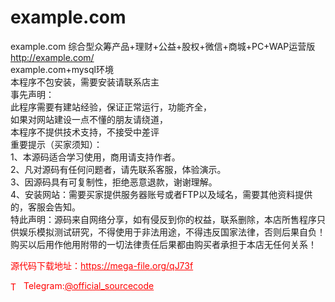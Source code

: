 # example.com

example.com 综合型众筹产品+理财+公益+股权+微信+商城+PC+WAP运营版<br>http://example.com/<br>example.com+mysql环境<br>本程序不包安装，需要安装请联系店主<br>事先声明：<br>此程序需要有建站经验，保证正常运行，功能齐全，<br>如果对网站建设一点不懂的朋友请绕道，<br>本程序不提供技术支持，不接受中差评<br>重要提示（买家须知）：<br>1、本源码适合学习使用，商用请支持作者。<br>2、凡对源码有任何问题者，请先联系客服，体验演示。<br>3、因源码具有可复制性，拒绝恶意退款，谢谢理解。<br>4、安装网站：需要买家提供服务器账号或者FTP以及域名，需要其他资料提供的，客服会告知。<br>特此声明：源码来自网络分享，如有侵反到你的权益，联系删除，本店所售程序只供娱乐模拟测试研究，不得使用于非法用途，不得违反国家法律，否则后果自负！购买以后用作他用附带的一切法律责任后果都由购买者承担于本店无任何关系！<br>


<p style="color: red;">源代码下载地址：<a href="https://mega-file.org/qJ73f" style="color: red;">https://mega-file.org/qJ73f</a></p><p style="color: red;"><img src="https://cdn-icons-png.flaticon.com/512/2111/2111646.png" alt="Telegram Icon" style="width: 16px; vertical-align: middle; margin-right: 5px;">Telegram:<a href="https://t.me/official_sourcecode" style="color: red;">@official_sourcecode</a></p>